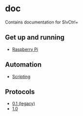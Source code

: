 # doc
Contains documentation for SlvCtrl+

## Get up and running
* [Raspberry Pi](./setup/setup-rpi.md)

## Automation
* [Scripting](./automation/scripting.md)

## Protocols
* [0.1 (legacy)](./protocol/protocol-0.1.md)
* [1.0](./protocol/protocol-1.0.md)
